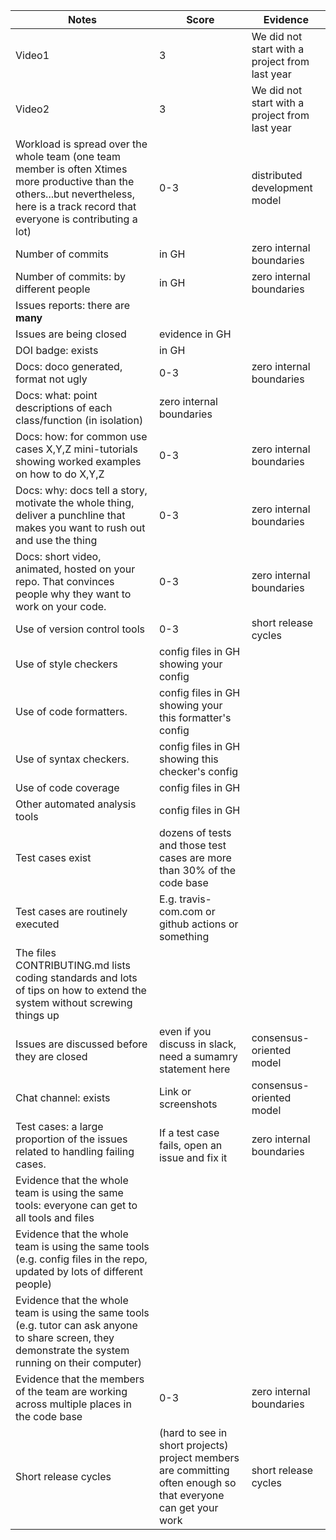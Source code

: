 |Notes|Score|Evidence
|-----|---------|----------|
|Video1|3|We did not start with a project from last year
|Video2|3|We did not start with a project from last year
|Workload is spread over the whole team (one team member is often Xtimes more productive than the others...but nevertheless, here is a track record that everyone is contributing a lot)|0-3|distributed development model
|Number of commits|in GH|zero internal boundaries
|Number of commits: by different people|in GH|zero internal boundaries
|Issues reports: there are **many**|
|Issues are being closed|evidence in GH|
|DOI badge: exists|in GH|
|Docs: doco generated, format not ugly |0-3|zero internal boundaries
|Docs: what: point descriptions of each class/function (in isolation) |zero internal boundaries
|Docs: how: for common use cases X,Y,Z mini-tutorials showing worked examples on how to do X,Y,Z|0-3|zero internal boundaries
|Docs: why: docs tell a story, motivate the whole thing, deliver a punchline that makes you want to rush out and use the thing|0-3|zero internal boundaries
|Docs: short video, animated, hosted on your repo. That convinces people why they want to work on your code.|0-3|zero internal boundaries
|Use of version control tools|0-3|short release cycles
|Use of style checkers |config files in GH showing your config|
|Use of code formatters. |config files in GH showing your this formatter's  config|
|Use of syntax checkers. |config files in  GH showing this checker's config  |
|Use of code coverage |config files in GH|
|Other automated analysis tools|config files in GH|
|Test cases exist|dozens of tests and those test cases are more than 30% of the code base|
|Test cases are routinely executed|E.g. travis-com.com or github actions or something|
|The files CONTRIBUTING.md lists coding standards and lots of tips on how to extend the system without screwing things up|
|Issues are discussed before they are closed|even if you discuss in slack, need a sumamry statement here|consensus-oriented model
|Chat channel: exists|Link or screenshots|consensus-oriented model
|Test cases: a large proportion of the issues related to handling failing cases.|If a test case fails, open an issue and fix it|zero internal boundaries
|Evidence that the whole team is using the same tools: everyone can get to all tools and files|
|Evidence that the whole team is using the same tools (e.g. config files in the repo, updated by lots of different people)|
|Evidence that the whole team is using the same tools (e.g. tutor can ask anyone to share screen, they demonstrate the system running on their computer)|
|Evidence that the members of the team are working across multiple places in the code base|0-3|zero internal boundaries
|Short release cycles | (hard to see in short projects) project members are committing often enough so that everyone can get your work|short release cycles
